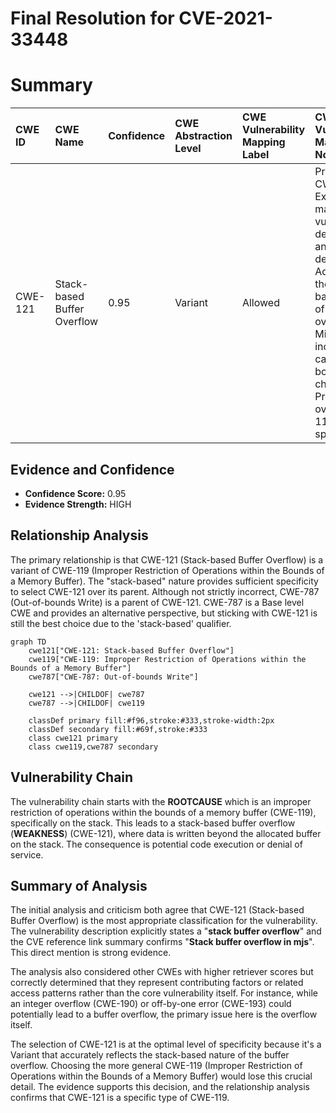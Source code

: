 # Final Resolution for CVE-2021-33448

# Summary
| CWE ID  | CWE Name                     | Confidence | CWE Abstraction Level | CWE Vulnerability Mapping Label | CWE-Vulnerability Mapping Notes                                                                                                                                                                                                       |
| :------ | :--------------------------- | :--------- | :---------------------- | :------------------------------ | :------------------------------------------------------------------------------------------------------------------------------------------------------------------------------------------------------------------------------------ |
| CWE-121 | Stack-based Buffer Overflow | 0.95       | Variant               | Allowed                       | Primary CWE. Explicitly matches the vulnerability description and CVE details. Addresses the stack-based nature of the overflow. Mitigations include stack canaries and bounds checking.  Preferred over CWE-119 due to specificity. |

## Evidence and Confidence

*   **Confidence Score:** 0.95
*   **Evidence Strength:** HIGH

## Relationship Analysis
The primary relationship is that CWE-121 (Stack-based Buffer Overflow) is a variant of CWE-119 (Improper Restriction of Operations within the Bounds of a Memory Buffer). The "stack-based" nature provides sufficient specificity to select CWE-121 over its parent. Although not strictly incorrect, CWE-787 (Out-of-bounds Write) is a parent of CWE-121. CWE-787 is a Base level CWE and provides an alternative perspective, but sticking with CWE-121 is still the best choice due to the 'stack-based' qualifier.

```mermaid
graph TD
    cwe121["CWE-121: Stack-based Buffer Overflow"]
    cwe119["CWE-119: Improper Restriction of Operations within the Bounds of a Memory Buffer"]
    cwe787["CWE-787: Out-of-bounds Write"]
    
    cwe121 -->|CHILDOF| cwe787
    cwe787 -->|CHILDOF| cwe119
    
    classDef primary fill:#f96,stroke:#333,stroke-width:2px
    classDef secondary fill:#69f,stroke:#333
    class cwe121 primary
    class cwe119,cwe787 secondary
```

## Vulnerability Chain
The vulnerability chain starts with the **ROOTCAUSE** which is an improper restriction of operations within the bounds of a memory buffer (CWE-119), specifically on the stack. This leads to a stack-based buffer overflow (**WEAKNESS**) (CWE-121), where data is written beyond the allocated buffer on the stack. The consequence is potential code execution or denial of service.

## Summary of Analysis
The initial analysis and criticism both agree that CWE-121 (Stack-based Buffer Overflow) is the most appropriate classification for the vulnerability. The vulnerability description explicitly states a "**stack buffer overflow**" and the CVE reference link summary confirms "**Stack buffer overflow in mjs**". This direct mention is strong evidence.

The analysis also considered other CWEs with higher retriever scores but correctly determined that they represent contributing factors or related access patterns rather than the core vulnerability itself. For instance, while an integer overflow (CWE-190) or off-by-one error (CWE-193) could potentially lead to a buffer overflow, the primary issue here is the overflow itself.

The selection of CWE-121 is at the optimal level of specificity because it's a Variant that accurately reflects the stack-based nature of the buffer overflow. Choosing the more general CWE-119 (Improper Restriction of Operations within the Bounds of a Memory Buffer) would lose this crucial detail. The evidence supports this decision, and the relationship analysis confirms that CWE-121 is a specific type of CWE-119.